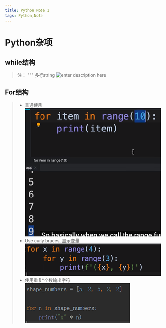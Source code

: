 ```yaml
---
title: Python Note 1
tags: Python,Note
---
```

# Python杂项

## while结构
> 注： """  多行string
![enter description here](/images/1570501535887.png)

## For结构
> * 普通使用
> ![enter description here](./images/1570516202093.png)
> * Use curly braces, 显示变量
>![enter description here](./images/1570516527166.png)
> * 使用重复*个数输出字符
> ![enter description here](./images/1570517022147.png)
